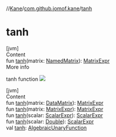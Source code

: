 //[Kane](../index.md)/[com.github.jomof.kane](index.md)/[tanh](tanh.md)



# tanh  
[jvm]  
Content  
fun [tanh](tanh.md)(matrix: [NamedMatrix](../com.github.jomof.kane.impl/-named-matrix/index.md)): [MatrixExpr](-matrix-expr/index.md)  
More info  


tanh function ![](https://jomof.github.io/kane/figures/tanh-profile.svg)

  


[jvm]  
Content  
fun [tanh](tanh.md)(matrix: [DataMatrix](../com.github.jomof.kane.impl/-data-matrix/index.md)): [MatrixExpr](-matrix-expr/index.md)  
fun [tanh](tanh.md)(matrix: [MatrixExpr](-matrix-expr/index.md)): [MatrixExpr](-matrix-expr/index.md)  
fun [tanh](tanh.md)(scalar: [ScalarExpr](-scalar-expr/index.md)): [ScalarExpr](-scalar-expr/index.md)  
fun [tanh](tanh.md)(scalar: [Double](https://kotlinlang.org/api/latest/jvm/stdlib/kotlin/-double/index.html)): [ScalarExpr](-scalar-expr/index.md)  
val [tanh](tanh.md): [AlgebraicUnaryFunction](../com.github.jomof.kane.impl.functions/-algebraic-unary-function/index.md)  



